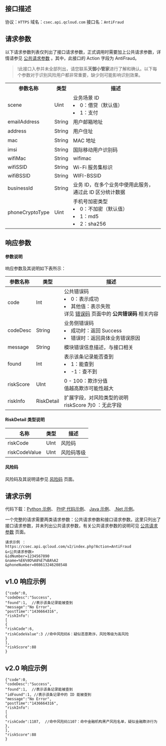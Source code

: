 
## 接口描述
协议：`HTTPS`
域名：`csec.api.qcloud.com`
接口名：`AntiFraud`

## 请求参数
以下请求参数列表仅列出了接口请求参数，正式调用时需要加上公共请求参数，详情请参见 [公共请求参数](https://cloud.tencent.com/document/product/295/7279) 。其中，此接口的 Action 字段为 AntiFraud。

>!此接口入参并未全部列出，请您联系**天御小管家**进行了解和确认。以下每个参数对于识别风险用户都非常重要，缺少则可能影响识别效果。  

<table>
<tr>
<th>参数名称</th>
<th>类型</th>
<th>描述</th></tr>
<tr>
<td>scene</td>
<td>Uint</td>
<td>业务场景 ID</br><li>0：借贷（默认值）</br><li>1：支付</td>
</tr>

<tr>
<td>emailAddress</td>
<td>String</td>
<td>用户邮箱地址</td>
</tr>
<tr>
<td>address</td>
<td>String</td>
<td>用户住址</td>
</tr>
<tr>
<td>mac</td>
<td>String</td>
<td>MAC 地址</td>
</tr>
<tr>
<td>imsi</td>
<td>String</td>
<td>国际移动用户识别码</td>
</tr>


<tr>
<td>wifiMac</td>
<td>String</td>
<td>wifimac</td>
</tr>
<tr>
<td>wifiSSID</td>
<td>String</td>
<td>Wi-Fi 服务集标识</td>
</tr>
<tr>
<td>wifiBSSID</td>
<td>String</td>
<td>WIFI-BSSID</td>
</tr>
<tr>
<td>businessId</td>
<td>String</td>
<td>业务 ID，在多个业务中使用此服务，通过此 ID 区分统计数据</td>
</tr>
<tr>
<td> phoneCryptoType</td>
<td> Uint</td>
<td> 手机号加密类型</br><li>0：不加密（默认值）</br><li>1：md5</br><li>2：sha256</td>
</tr>
</table>

## 响应参数
#### 参数说明
响应参数及其说明如下表所示：

| 参数名称 | 类型 | 描述 |
| ----- | ----- | ----- |
| code | Int | 公共错误码</br><li>0：表示成功</br><li>其他值：表示失败</br>详见 [错误码](https://cloud.tencent.com/document/product/295/7285) 页面中的 **公共错误码** 相关内容 |
| codeDesc | String | 业务侧错误码</br><li>成功时：返回 Success</br><li>错误时：返回具体业务错误原因 |
| message | String | 模块错误信息描述，与接口相关 |
| found | Int | 表示该条记录能否查到</br><li>1：能查到</br><li>-1：查不到 |
| riskScore | UInt | 0 - 100：欺诈分值</br>值越高欺诈可能性越大 |
| riskInfo | RiskDetail | 扩展字段，对风险类型的说明</br>riskScore 为0 ：无此字段 |

#### RiskDetail 类型说明

| 名称 | 类型 | 描述 |
| ----- | ----- | ----- |
| riskCode | UInt | 风险码 |
| riskCodeValue | UInt | 风险码等级 |

#### 风险码
风险码及其说明请参见 [风险码](https://cloud.tencent.com/document/product/668/14278) 页面。

## 请求示例
代码下载：[Python 示例](https://main.qcloudimg.com/raw/c0a92b67eac5985b0c8112862fc603bf.zip)、 [PHP 代码示例](https://mc.qcloudimg.com/static/archive/06397c265ae2dc364f2f47559125ce5b/AntiFraud.php.zip)、 [Java 示例](https://main.qcloudimg.com/raw/e5618db6c20e99fbbd6a2fee83a815c2.zip)、 [.Net 示例](https://mc.qcloudimg.com/static/archive/05c3d0f6edbcd297502ab7407e91275b/AntiFraud.zip)。

一个完整的请求需要两类请求参数：公共请求参数和接口请求参数。这里只列出了接口请求参数，并未列出公共请求参数，有关公共请求参数的说明可见 [公共请求参数](https://cloud.tencent.com/document/product/295/7279) 页面。

```
请求示例 ：
https://csec.api.qcloud.com/v2/index.php?Action=AntiFraud
&<公共请求参数>
&idNumber=1234567890
&name=%E6%9D%A8%E7%BA%A2
&phoneNumber=008613246208548
```

## v1.0 响应示例
```
{"code":0,
"codeDesc":"Success",
"found":1,  //表示该条记录能被查到
"message":"No Error",
"postTime":"1436664316",
"riskInfo":
[    
{
"riskCode":6,
"riskCodeValue":3 //命中风险码6：疑似恶意欺诈，风险等级为高风险
}
], 
"riskScore":88
}
```
## v2.0 响应示例
```
{"code":0,
"codeDesc":"Success",
"found":1,  //表示该条记录能被查到
"idFound":1, //表示该条记录中的 ID 能被查到
"message":"No Error",
"postTime":"1436664316",
"riskInfo":
[
{
"riskCode":1107,  //命中风险码1107：命中金融机构黑产风险名单，疑似金融欺诈行为
},     
], 
"riskScore":88
}
```
